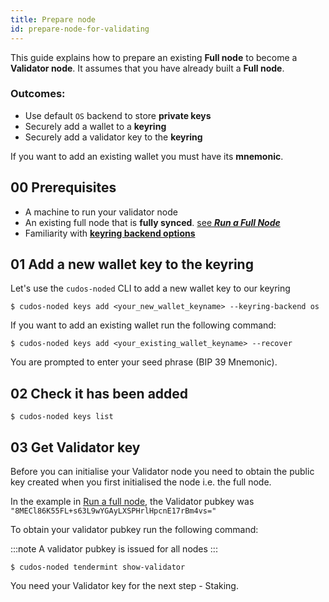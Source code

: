 ```yaml
---
title: Prepare node
id: prepare-node-for-validating
---
```


This guide explains how to prepare an existing **Full node** to become a **Validator node**. It assumes that you have already built a **Full node**. 

### Outcomes: 

* Use default `OS` backend to store **private keys**
* Securely add a wallet to a **keyring** 
* Securely add a validator key to the **keyring**

If you want to add an existing wallet you must have its **mnemonic**.   

## 00 Prerequisites

* A machine to run your validator node
* An existing full node that is **fully synced**. [see ***Run a Full Node***](run-full-node)
* Familiarity with [**keyring backend options**](/docs/node/security/key-management) 

## 01 Add a new wallet key to the keyring

Let's use the `cudos-noded` CLI to add a new wallet key to our keyring 

```shell
$ cudos-noded keys add <your_new_wallet_keyname> --keyring-backend os
```

If you want to add an existing wallet run the following command:

```shell
$ cudos-noded keys add <your_existing_wallet_keyname> --recover
```
You are prompted to enter your seed phrase (BIP 39 Mnemonic). 

## 02 Check it has been added

```shell
$ cudos-noded keys list
```

## 03 Get Validator key

Before you can initialise your Validator node you need to obtain the public key created when you first initialised the node i.e. the full node. 

In the example in [Run a full node](/docs/node/run-node/run-full-node), the Validator pubkey was `"8MECl86K55FL+s63L9wYGAyLXSPHrlHpcnE17rBm4vs="`

To obtain your validator pubkey run the following command:

:::note
A validator pubkey is issued for all nodes
:::

```shell
$ cudos-noded tendermint show-validator
```

You need your Validator key for the next step - Staking.











